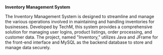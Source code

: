 __Inventory Management System__

The Inventory Management System is designed to streamline and manage the various operations involved in maintaining and handling inventories for businesses. Developed by TechM, this system provides a comprehensive solution for managing user logins, product listings, order processing, and customer data. The project, named "Inventory," utilizes Java and JFrame for the front-end interface and MySQL as the backend database to store and manage data securely.

